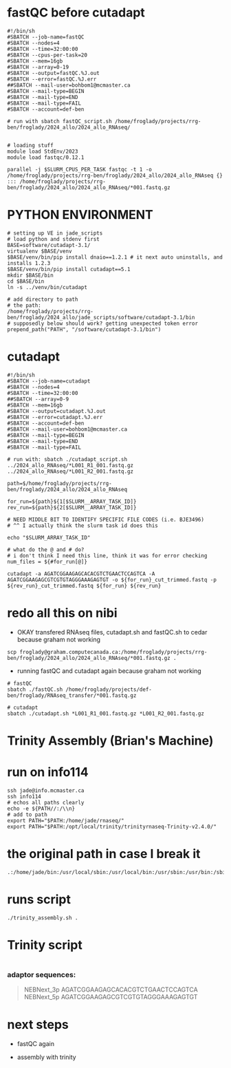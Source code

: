 # fastQC before cutadapt

```
#!/bin/sh
#SBATCH --job-name=fastQC
#SBATCH --nodes=4
#SBATCH --time=32:00:00
#SBATCH --cpus-per-task=20
#SBATCH --mem=16gb
#SBATCH --array=0-19
#SBATCH --output=fastQC.%J.out
#SBATCH --error=fastQC.%J.err
##SBATCH --mail-user=bohbom1@mcmaster.ca
#SBATCH --mail-type=BEGIN
#SBATCH --mail-type=END
#SBATCH --mail-type=FAIL
#SBATCH --account=def-ben

# run with sbatch fastQC_script.sh /home/froglady/projects/rrg-ben/froglady/2024_allo/2024_allo_RNAseq/


# loading stuff
module load StdEnv/2023
module load fastqc/0.12.1

parallel -j $SLURM_CPUS_PER_TASK fastqc -t 1 -o /home/froglady/projects/rrg-ben/froglady/2024_allo/2024_allo_RNAseq {} ::: /home/froglady/projects/rrg-ben/froglady/2024_allo/2024_allo_RNAseq/*001.fastq.gz
```


# PYTHON ENVIRONMENT
```
# setting up VE in jade_scripts
# load python and stdenv first
BASE=software/cutadapt-3.1/
virtualenv $BASE/venv
$BASE/venv/bin/pip install dnaio==1.2.1 # it next auto uninstalls, and installs 1.2.3
$BASE/venv/bin/pip install cutadapt==5.1
mkdir $BASE/bin
cd $BASE/bin
ln -s ../venv/bin/cutadapt

# add directory to path
# the path:
/home/froglady/projects/rrg-ben/froglady/2024_allo/jade_scripts/software/cutadapt-3.1/bin
# supposedly below should work? getting unexpected token error
prepend_path("PATH", "/software/cutadapt-3.1/bin")
```






# cutadapt
```
#!/bin/sh
#SBATCH --job-name=cutadapt
#SBATCH --nodes=4
#SBATCH --time=32:00:00
##SBATCH --array=0-9
#SBATCH --mem=16gb
#SBATCH --output=cutadapt.%J.out
#SBATCH --error=cutadapt.%J.err
#SBATCH --account=def-ben
#SBATCH --mail-user=bohbom1@mcmaster.ca
#SBATCH --mail-type=BEGIN
#SBATCH --mail-type=END
#SBATCH --mail-type=FAIL

# run with: sbatch ./cutadapt_script.sh ../2024_allo_RNAseq/*L001_R1_001.fastq.gz ../2024_allo_RNAseq/*L001_R2_001.fastq.gz

path=$/home/froglady/projects/rrg-ben/froglady/2024_allo/2024_allo_RNAseq

for_run=${path}${1[$SLURM__ARRAY_TASK_ID]}
rev_run=${path}${2[$SLURM__ARRAY_TASK_ID]}

# NEED MIDDLE BIT TO IDENTIFY SPECIFIC FILE CODES (i.e. BJE3496)
# ^^ I actually think the slurm task id does this

echo "$SLURM_ARRAY_TASK_ID"

# what do the @ and # do?
# i don't think I need this line, think it was for error checking
num_files = ${#for_run[@]}

cutadapt -a AGATCGGAAGAGCACACGTCTGAACTCCAGTCA -A AGATCGGAAGAGCGTCGTGTAGGGAAAGAGTGT -o ${for_run}_cut_trimmed.fastq -p ${rev_run}_cut_trimmed.fastq ${for_run} ${rev_run}

```
# redo all this on nibi



- OKAY transfered RNAseq files, cutadapt.sh and fastQC.sh to cedar because graham not working
```
scp froglady@graham.computecanada.ca:/home/froglady/projects/rrg-ben/froglady/2024_allo/2024_allo_RNAseq/*001.fastq.gz .
```

- running fastQC and cutadapt again because graham not working
```
# fastQC
sbatch ./fastQC.sh /home/froglady/projects/def-ben/froglady/RNAseq_transfer/*001.fastq.gz

# cutadapt
sbatch ./cutadapt.sh *L001_R1_001.fastq.gz *L001_R2_001.fastq.gz
```




# Trinity Assembly (Brian's Machine)
# run on info114
```
ssh jade@info.mcmaster.ca
ssh info114
# echos all paths clearly
echo -e ${PATH//:/\\n}
# add to path
export PATH="$PATH:/home/jade/rnaseq/"
export PATH="$PATH:/opt/local/trinity/trinityrnaseq-Trinity-v2.4.0/"
```
# the original path in case I break it
```
.:/home/jade/bin:/usr/local/sbin:/usr/local/bin:/usr/sbin:/usr/bin:/sbin:/bin:/usr/games:/usr/local/games:/snap/bin:/home/jade/.local/bin:/home/jade/bin
```

# runs script
```
./trinity_assembly.sh .
```

# Trinity script
```

```








### adaptor sequences:

 >NEBNext_3p
AGATCGGAAGAGCACACGTCTGAACTCCAGTCA
 >NEBNext_5p
AGATCGGAAGAGCGTCGTGTAGGGAAAGAGTGT

# next steps
- fastQC again

- assembly with trinity

